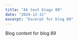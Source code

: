 ```yaml
---
title: "Ak test blogs 89"
date: "2024-12-31"
excerpt: "Excerpt for blog 89"
---
```


Blog content for blog 89
